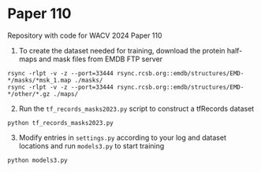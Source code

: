 # Paper 110
Repository with code for WACV 2024 Paper 110


1. To create the dataset needed for training, download the protein half-maps and mask files from EMDB FTP server
```
rsync -rlpt -v -z --port=33444 rsync.rcsb.org::emdb/structures/EMD-*/masks/*msk_1.map ./masks/
rsync -rlpt -v -z --port=33444 rsync.rcsb.org::emdb/structures/EMD-*/other/*.gz ./maps/
```
2. Run the ```tf_records_masks2023.py``` script to construct a tfRecords dataset
```
python tf_records_masks2023.py
```
3. Modify entries in ```settings.py``` according to your log and dataset locations and run ```models3.py``` to start training
```
python models3.py
```
